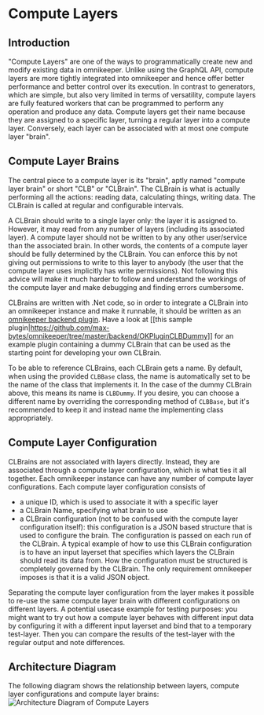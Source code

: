 # Compute Layers

## Introduction

"Compute Layers" are one of the ways to programmatically create new and modify existing data in omnikeeper. Unlike using the GraphQL API, compute layers are more tightly integrated into omnikeeper and hence offer better performance and better control over its execution. In contrast to generators, which are simple, but also very limited in terms of versatility, compute layers are fully featured workers that can be programmed to perform any operation and produce any data. Compute layers get their name because they are assigned to a specific layer, turning a regular layer into a compute layer. Conversely, each layer can be associated with at most one compute layer "brain".

## Compute Layer Brains

The central piece to a compute layer is its "brain", aptly named "compute layer brain" or short "CLB" or "CLBrain". The CLBrain is what is actually performing all the actions: reading data, calculating things, writing data. The CLBrain is called at regular and configurable intervals. 

A CLBrain should write to a single layer only: the layer it is assigned to. However, it may read from any number of layers (including its associated layer). A compute layer should not be written to by any other user/service than the associated brain. In other words, the contents of a compute layer should be fully determined by the CLBrain. You can enforce this by not giving out permissions to write to this layer to anybody (the user that the compute layer uses implicitly has write permissions). Not following this advice will make it much harder to follow and understand the workings of the compute layer and make debugging and finding errors cumbersome.

CLBrains are written with .Net code, so in order to integrate a CLBrain into an omnikeeper instance and make it runnable, it should be written as an [omnikeeper backend plugin](plugins). Have a look at [[this sample plugin|https://github.com/max-bytes/omnikeeper/tree/master/backend/OKPluginCLBDummy]] for an example plugin containing a dummy CLBrain that can be used as the starting point for developing your own CLBrain.

To be able to reference CLBrains, each CLBrain gets a name. By default, when using the provided `CLBBase` class, the name is automatically set to be the name of the class that implements it. In the case of the dummy CLBrain above, this means its name is `CLBDummy`. If you desire, you can choose a different name by overriding the corresponding method of `CLBBase`, but it's recommended to keep it and instead name the implementing class appropriately.

## Compute Layer Configuration
CLBrains are not associated with layers directly. Instead, they are associated through a compute layer configuration, which is what ties it all together. Each omnikeeper instance can have any number of compute layer configurations. Each compute layer configuration consists of
* a unique ID, which is used to associate it with a specific layer
* a CLBrain Name, specifying what brain to use
* a CLBrain configuration (not to be confused with the compute layer configuration itself): this configuration is a JSON based structure that is used to configure the brain. The configuration is passed on each run of the CLBrain. A typical example of how to use this CLBrain configuration is to have an input layerset that specifies which layers the CLBrain should read its data from. How the configuration must be structured is completely governed by the CLBrain. The only requirement omnikeeper imposes is that it is a valid JSON object.

Separating the compute layer configuration from the layer makes it possible to re-use the same compute layer brain with different configurations on different layers. A potential usecase example for testing purposes: you might want to try out how a compute layer behaves with different input data by configuring it with a different input layerset and bind that to a temporary test-layer. Then you can compare the results of the test-layer with the regular output and note differences.

## Architecture Diagram
The following diagram shows the relationship between layers, compute layer configurations and compute layer brains:
![Architecture Diagram of Compute Layers](assets/drawio/overview-compute-layers.svg)